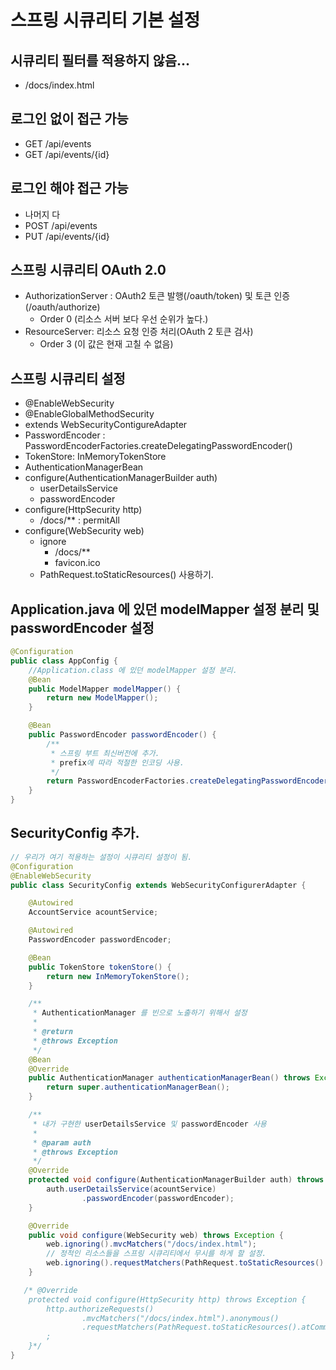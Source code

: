 
# 스프링 시큐리티 기본 설정

## 시큐리티 필터를 적용하지 않음... 
 - /docs/index.html

## 로그인 없이 접근 가능
 - GET /api/events
 - GET /api/events/{id}

## 로그인 해야 접근 가능
 - 나머지 다
 - POST /api/events
 - PUT /api/events/{id}

## 스프링 시큐리티 OAuth 2.0
 - AuthorizationServer : OAuth2 토큰 발행(/oauth/token) 및 토큰 인증 (/oauth/authorize) 
   - Order 0 (리소스 서버 보다 우선 순위가 높다.)
 - ResourceServer: 리소스 요청 인증 처리(OAuth 2 토큰 검사)
   - Order 3 (이 값은 현재 고칠 수 없음)

## 스프링 시큐리티 설정
 - @EnableWebSecurity
 - @EnableGlobalMethodSecurity
 - extends WebSecurityContigureAdapter
 - PasswordEncoder : PasswordEncoderFactories.createDelegatingPasswordEncoder()
 - TokenStore: InMemoryTokenStore
 - AuthenticationManagerBean
 - configure(AuthenticationManagerBuilder auth)
   - userDetailsService
   - passwordEncoder
 - configure(HttpSecurity http)
   - /docs/** : permitAll
 - configure(WebSecurity web)
   - ignore
     - /docs/**
     - favicon.ico
   - PathRequest.toStaticResources() 사용하기.


## Application.java 에 있던 modelMapper 설정 분리 및 passwordEncoder 설정
```java
@Configuration
public class AppConfig {
    //Application.class 에 있던 modelMapper 설정 분리.
    @Bean
    public ModelMapper modelMapper() {
        return new ModelMapper();
    }

    @Bean
    public PasswordEncoder passwordEncoder() {
        /**
         * 스프링 부트 최신버전에 추가.
         * prefix에 따라 적절한 인코딩 사용.
         */
        return PasswordEncoderFactories.createDelegatingPasswordEncoder();
    }
}

```

## SecurityConfig 추가.
```java
// 우리가 여기 적용하는 설정이 시큐리티 설정이 됨.
@Configuration
@EnableWebSecurity
public class SecurityConfig extends WebSecurityConfigurerAdapter {

    @Autowired
    AccountService acountService;

    @Autowired
    PasswordEncoder passwordEncoder;

    @Bean
    public TokenStore tokenStore() {
        return new InMemoryTokenStore();
    }

    /**
     * AuthenticationManager 를 빈으로 노출하기 위해서 설정
     *
     * @return
     * @throws Exception
     */
    @Bean
    @Override
    public AuthenticationManager authenticationManagerBean() throws Exception {
        return super.authenticationManagerBean();
    }

    /**
     * 내가 구현한 userDetailsService 및 passwordEncoder 사용
     *
     * @param auth
     * @throws Exception
     */
    @Override
    protected void configure(AuthenticationManagerBuilder auth) throws Exception {
        auth.userDetailsService(acountService)
                .passwordEncoder(passwordEncoder);
    }

    @Override
    public void configure(WebSecurity web) throws Exception {
        web.ignoring().mvcMatchers("/docs/index.html");
        // 정적인 리소스들을 스프링 시큐리티에서 무시를 하게 할 설정.
        web.ignoring().requestMatchers(PathRequest.toStaticResources().atCommonLocations());
    }

   /* @Override
    protected void configure(HttpSecurity http) throws Exception {
        http.authorizeRequests()
                .mvcMatchers("/docs/index.html").anonymous()
                .requestMatchers(PathRequest.toStaticResources().atCommonLocations()).anonymous()
        ;
    }*/
}
```